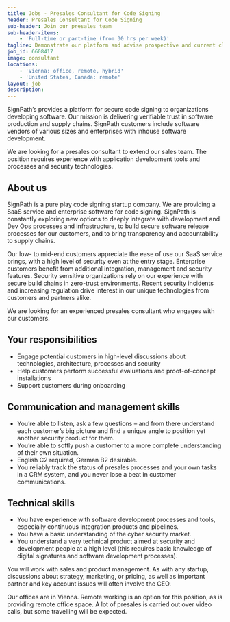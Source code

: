 ```yaml
---
title: Jobs - Presales Consultant for Code Signing 
header: Presales Consultant for Code Signing
sub-header: Join our presales team
sub-header-items:
    - 'Full-time or part-time (from 30 hrs per week)'
tagline: Demonstrate our platform and advise prospective and current clients about code signing processes and CI integration
job_id: 6608417
image: consultant
locations: 
    - 'Vienna: office, remote, hybrid'
    - 'United States, Canada: remote'
layout: job
description:
---
```


SignPath’s provides a platform for secure code signing to organizations developing software. Our mission is delivering verifiable trust in software production and supply chains. SignPath customers include software vendors of various sizes and enterprises with inhouse software development.

We are looking for a presales consultant to extend our sales team. The position requires experience with application development tools and processes and security technologies.

## About us

SignPath is a pure play code signing startup company. We are providing a SaaS service and enterprise software for code signing. SignPath is constantly exploring new options to deeply integrate with development and Dev Ops processes and infrastructure, to build secure software release processes for our customers, and to bring transparency and accountability to supply chains.

Our low- to mid-end customers appreciate the ease of use our SaaS service brings, with a high level of security even at the entry stage. Enterprise customers benefit from additional integration, management and security features. Security sensitive organizations rely on our experience with secure build chains in zero-trust environments. Recent security incidents and increasing regulation drive interest in our unique technologies from customers and partners alike.

We are looking for an experienced presales consultant who engages with our customers.

## Your responsibilities

* Engage potential customers in high-level discussions about technologies, architecture, processes and security
* Help customers perform successful evaluations and proof-of-concept installations
* Support customers during onboarding

## Communication and management skills

* You’re able to listen, ask a few questions – and from there understand each customer’s big picture and find a unique angle to position yet another security product for them.
* You’re able to softly push a customer to a more complete understanding of their own situation.
* English C2 required, German B2 desirable.
* You reliably track the status of presales processes and your own tasks in a CRM system, and you never lose a beat in customer communications.

## Technical skills

* You have experience with software development processes and tools, especially continuous integration products and pipelines.
* You have a basic understanding of the cyber security market.
* You understand a very technical product aimed at security and development people at a high level (this requires basic knowledge of digital signatures and software development processes).

You will work with sales and product management. As with any startup, discussions about strategy, marketing, or pricing, as well as important partner and key account issues will often involve the CEO.

Our offices are in Vienna. Remote working is an option for this position, as is providing remote office space. A lot of presales is carried out over video calls, but some travelling will be expected.